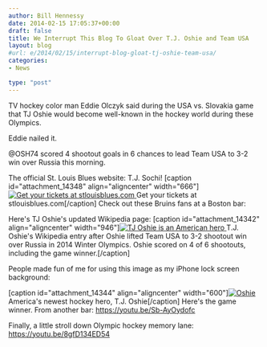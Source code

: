 ```yaml
---
author: Bill Hennessy
date: 2014-02-15 17:05:37+00:00
draft: false
title: We Interrupt This Blog To Gloat Over T.J. Oshie and Team USA
layout: blog
#url: e/2014/02/15/interrupt-blog-gloat-tj-oshie-team-usa/
categories:
- News

type: "post"
---
```


TV hockey color man Eddie Olczyk said during the USA vs. Slovakia game that TJ Oshie would become well-known in the hockey world during these Olympics.

Eddie nailed it.

@OSH74 scored 4 shootout goals in 6 chances to lead Team USA to 3-2 win over Russia this morning.

The official St. Louis Blues website: T.J. Sochi!
[caption id="attachment_14348" align="aligncenter" width="666"][![Get your tickets at stlouisblues.com](https://hennessysview.com/wp-content/uploads/2014/02/The-Official-Web-Site-St-Louis-Blues-2014-02-15-11-31-22.png)
](https://hennessysview.com/wp-content/uploads/2014/02/The-Official-Web-Site-St-Louis-Blues-2014-02-15-11-31-22.png) Get your tickets at stlouisblues.com[/caption]
Check out these Bruins fans at a Boston bar:

Here's TJ Oshie's updated Wikipedia page:
[caption id="attachment_14342" align="aligncenter" width="946"][![TJ Oshie is an American hero](https://hennessysview.com/wp-content/uploads/2014/02/oshie-wiki.png)
](https://hennessysview.com/wp-content/uploads/2014/02/oshie-wiki.png) T.J. Oshie's Wikipedia entry after Oshie lifted Team USA to 3-2 shootout win over Russia in 2014 Winter Olympics. Oshie scored on 4 of 6 shootouts, including the game winner.[/caption]


People made fun of me for using this image as my iPhone lock screen background:


[caption id="attachment_14344" align="aligncenter" width="600"][![Oshie](https://hennessysview.com/wp-content/uploads/2014/02/made-in-USA.jpg)
](https://hennessysview.com/wp-content/uploads/2014/02/made-in-USA.jpg) America's newest hockey hero, T.J. Oshie[/caption]
Here's the game winner. From another bar:
https://youtu.be/Sb-AyOydofc

Finally, a little stroll down Olympic hockey memory lane:
https://youtu.be/8gfD134ED54
